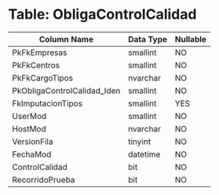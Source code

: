 # Table: ObligaControlCalidad

| Column Name | Data Type | Nullable |
|-------------|-----------|----------|
| PkFkEmpresas | smallint | NO |
| PkFkCentros | smallint | NO |
| PkFkCargoTipos | nvarchar | NO |
| PkObligaControlCalidad_Iden | smallint | NO |
| FkImputacionTipos | smallint | YES |
| UserMod | smallint | NO |
| HostMod | nvarchar | NO |
| VersionFila | tinyint | NO |
| FechaMod | datetime | NO |
| ControlCalidad | bit | NO |
| RecorridoPrueba | bit | NO |
